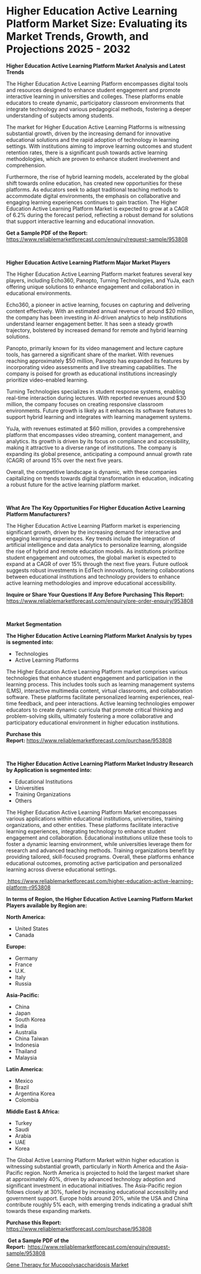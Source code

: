<p><h1>Higher Education Active Learning Platform Market Size: Evaluating its Market Trends, Growth, and Projections 2025 - 2032</h1></p><p><strong>Higher Education Active Learning Platform Market Analysis and Latest Trends</strong></p>
<p><p>The Higher Education Active Learning Platform encompasses digital tools and resources designed to enhance student engagement and promote interactive learning in universities and colleges. These platforms enable educators to create dynamic, participatory classroom environments that integrate technology and various pedagogical methods, fostering a deeper understanding of subjects among students.</p><p>The market for Higher Education Active Learning Platforms is witnessing substantial growth, driven by the increasing demand for innovative educational solutions and the rapid adoption of technology in learning settings. With institutions aiming to improve learning outcomes and student retention rates, there is a significant push towards active learning methodologies, which are proven to enhance student involvement and comprehension.</p><p>Furthermore, the rise of hybrid learning models, accelerated by the global shift towards online education, has created new opportunities for these platforms. As educators seek to adapt traditional teaching methods to accommodate digital environments, the emphasis on collaborative and engaging learning experiences continues to gain traction. The Higher Education Active Learning Platform Market is expected to grow at a CAGR of 6.2% during the forecast period, reflecting a robust demand for solutions that support interactive learning and educational innovation.</p></p>
<p><strong>Get a Sample PDF of the Report:&nbsp;</strong> <a href="https://www.reliablemarketforecast.com/enquiry/request-sample/953808?utm_campaign=2479&utm_medium=2&utm_source=Github&utm_content=ia&utm_term=07032025&utm_id=higher-education-active-learning-platform">https://www.reliablemarketforecast.com/enquiry/request-sample/953808</a></p>
<p>&nbsp;</p>
<p><strong>Higher Education Active Learning Platform Major Market Players</strong></p>
<p><p>The Higher Education Active Learning Platform market features several key players, including Echo360, Panopto, Turning Technologies, and YuJa, each offering unique solutions to enhance engagement and collaboration in educational environments.</p><p>Echo360, a pioneer in active learning, focuses on capturing and delivering content effectively. With an estimated annual revenue of around $20 million, the company has been investing in AI-driven analytics to help institutions understand learner engagement better. It has seen a steady growth trajectory, bolstered by increased demand for remote and hybrid learning solutions.</p><p>Panopto, primarily known for its video management and lecture capture tools, has garnered a significant share of the market. With revenues reaching approximately $50 million, Panopto has expanded its features by incorporating video assessments and live streaming capabilities. The company is poised for growth as educational institutions increasingly prioritize video-enabled learning.</p><p>Turning Technologies specializes in student response systems, enabling real-time interaction during lectures. With reported revenues around $30 million, the company focuses on creating responsive classroom environments. Future growth is likely as it enhances its software features to support hybrid learning and integrates with learning management systems.</p><p>YuJa, with revenues estimated at $60 million, provides a comprehensive platform that encompasses video streaming, content management, and analytics. Its growth is driven by its focus on compliance and accessibility, making it attractive to a diverse range of institutions. The company is expanding its global presence, anticipating a compound annual growth rate (CAGR) of around 15% over the next five years.</p><p>Overall, the competitive landscape is dynamic, with these companies capitalizing on trends towards digital transformation in education, indicating a robust future for the active learning platform market.</p></p>
<p>&nbsp;</p>
<p><strong>What Are The Key Opportunities For Higher Education Active Learning Platform Manufacturers?</strong></p>
<p><p>The Higher Education Active Learning Platform market is experiencing significant growth, driven by the increasing demand for interactive and engaging learning experiences. Key trends include the integration of artificial intelligence and data analytics to personalize learning, alongside the rise of hybrid and remote education models. As institutions prioritize student engagement and outcomes, the global market is expected to expand at a CAGR of over 15% through the next five years. Future outlook suggests robust investments in EdTech innovations, fostering collaborations between educational institutions and technology providers to enhance active learning methodologies and improve educational accessibility.</p></p>
<p><strong>Inquire or Share Your Questions If Any Before Purchasing This Report:</strong> <a href="https://www.reliablemarketforecast.com/enquiry/pre-order-enquiry/953808?utm_campaign=2479&utm_medium=2&utm_source=Github&utm_content=ia&utm_term=07032025&utm_id=higher-education-active-learning-platform">https://www.reliablemarketforecast.com/enquiry/pre-order-enquiry/953808</a></p>
<p>&nbsp;</p>
<p><strong>Market Segmentation</strong></p>
<p><strong>The Higher Education Active Learning Platform Market Analysis by types is segmented into:</strong></p>
<p><ul><li>Technologies</li><li>Active Learning Platforms</li></ul></p>
<p><p>The Higher Education Active Learning Platform market comprises various technologies that enhance student engagement and participation in the learning process. This includes tools such as learning management systems (LMS), interactive multimedia content, virtual classrooms, and collaboration software. These platforms facilitate personalized learning experiences, real-time feedback, and peer interactions. Active learning technologies empower educators to create dynamic curricula that promote critical thinking and problem-solving skills, ultimately fostering a more collaborative and participatory educational environment in higher education institutions.</p></p>
<p><strong>Purchase this Report:&nbsp;</strong><a href="https://www.reliablemarketforecast.com/purchase/953808?utm_campaign=2479&utm_medium=2&utm_source=Github&utm_content=ia&utm_term=07032025&utm_id=higher-education-active-learning-platform">https://www.reliablemarketforecast.com/purchase/953808</a></p>
<p>&nbsp;</p>
<p><strong>The Higher Education Active Learning Platform Market Industry Research by Application is segmented into:</strong></p>
<p><ul><li>Educational Institutions</li><li>Universities</li><li>Training Organizations</li><li>Others</li></ul></p>
<p><p>The Higher Education Active Learning Platform Market encompasses various applications within educational institutions, universities, training organizations, and other entities. These platforms facilitate interactive learning experiences, integrating technology to enhance student engagement and collaboration. Educational institutions utilize these tools to foster a dynamic learning environment, while universities leverage them for research and advanced teaching methods. Training organizations benefit by providing tailored, skill-focused programs. Overall, these platforms enhance educational outcomes, promoting active participation and personalized learning across diverse educational settings.</p></p>
<p><a href="https://www.reliablemarketforecast.com/higher-education-active-learning-platform-r953808?utm_campaign=2479&utm_medium=2&utm_source=Github&utm_content=ia&utm_term=07032025&utm_id=higher-education-active-learning-platform">&nbsp;https://www.reliablemarketforecast.com/higher-education-active-learning-platform-r953808</a></p>
<p><strong>In terms of Region, the Higher Education Active Learning Platform Market Players available by Region are:</strong></p>
<p>
    <p> <strong> North America: </strong>
        <ul>
            <li>United States</li>
            <li>Canada</li>
        </ul>
        </p> 
    <p> <strong> Europe: </strong>
        <ul>
            <li>Germany</li>
            <li>France</li>
            <li>U.K.</li>
            <li>Italy</li>
            <li>Russia</li>
        </ul>
        </p> 
    <p> <strong> Asia-Pacific: </strong>
        <ul>
            <li>China</li>
            <li>Japan</li>
            <li>South Korea</li>
            <li>India</li>
            <li>Australia</li>
            <li>China Taiwan</li>
            <li>Indonesia</li>
            <li>Thailand</li>
            <li>Malaysia</li>
        </ul>
        </p> 
    <p> <strong> Latin America: </strong>
        <ul>
            <li>Mexico</li>
            <li>Brazil</li>
            <li>Argentina Korea</li>
            <li>Colombia</li>
        </ul>
        </p> 
    <p> <strong> Middle East & Africa: </strong>
        <ul>
            <li>Turkey</li>
            <li>Saudi</li>
            <li>Arabia</li>
            <li>UAE</li>
            <li>Korea</li>
        </ul>
    </p>
    </p>
<p><p>The Global Active Learning Platform Market within higher education is witnessing substantial growth, particularly in North America and the Asia-Pacific region. North America is projected to hold the largest market share at approximately 40%, driven by advanced technology adoption and significant investment in educational initiatives. The Asia-Pacific region follows closely at 30%, fueled by increasing educational accessibility and government support. Europe holds around 20%, while the USA and China contribute roughly 5% each, with emerging trends indicating a gradual shift towards these expanding markets.</p></p>
<p><strong>Purchase this Report: </strong><a href="https://www.reliablemarketforecast.com/purchase/953808?utm_campaign=2479&utm_medium=2&utm_source=Github&utm_content=ia&utm_term=07032025&utm_id=higher-education-active-learning-platform">https://www.reliablemarketforecast.com/purchase/953808</a></p>
<p>&nbsp;<strong>Get a Sample PDF of the Report:&nbsp;&nbsp;</strong><a href="https://www.reliablemarketforecast.com/enquiry/request-sample/953808?utm_campaign=2479&utm_medium=2&utm_source=Github&utm_content=ia&utm_term=07032025&utm_id=higher-education-active-learning-platform">https://www.reliablemarketforecast.com/enquiry/request-sample/953808</a></p>
<p><strong></strong></p>
<p><p><a href="https://github.com/oslieselotte2192/Market-Research-Report-List-1/blob/main/gene-therapy-for-mucopolysaccharidosis-market.md?utm_campaign=2479&utm_medium=2&utm_source=Github&utm_content=ia&utm_term=07032025&utm_id=higher-education-active-learning-platform">Gene Therapy for Mucopolysaccharidosis Market</a></p></p>